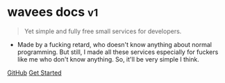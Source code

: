 # wavees docs <small>v1</small>

> Yet simple and fully free small services for developers.

- Made by a fucking retard, who doesn't know anything about normal programming. But still, I made all these services especially for fuckers like me who don't know anything. So, it'll be very simple I think.

[GitHub](https://github.com/wavees)
[Get Started](/en)